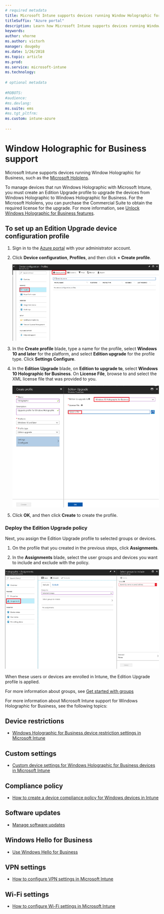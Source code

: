 ```yaml
---
# required metadata
title: Microsoft Intune supports devices running Window Holographic for Business
titleSuffix: "Azure portal"
description: Learn how Microsoft Intune supports devices running Window Holographic for Business
keywords:
author: vhorne
ms.author: victorh
manager: dougeby
ms.date: 1/26/2018
ms.topic: article
ms.prod:
ms.service: microsoft-intune
ms.technology:

# optional metadata

#ROBOTS:
#audience:
#ms.devlang:
ms.suite: ems
#ms.tgt_pltfrm:
ms.custom: intune-azure

---
```


# Window Holographic for Business support


Microsoft Intune supports devices running Window Holographic for Business, such as the [Microsoft Hololens](https://docs.microsoft.com/en-us/hololens/).

To manage devices that run Windows Holographic with Microsoft Intune, you must create an Edition Upgrade profile to upgrade the devices from Windows Holographic to Windows Holographic for Business. For the Microsoft Hololens, you can purchase the Commercial Suite to obtain the required license for the upgrade. For more information, see [Unlock Windows Holographic for Business features](https://docs.microsoft.com/en-us/hololens/hololens-upgrade-enterprise).

## To set up an Edition Upgrade device configuration profile

1. Sign in to the [Azure portal](https://portal.azure.com) with your administrator account.


2.	Click **Device configuration**, **Profiles**, and then click **+ Create profile**.

    ![Create profile](media/Holographic-create-profile.png)

3.	In the **Create profile** blade, type a name for the profile, select **Windows 10 and later** for the platform, and select **Edition upgrade** for the profile type. Click **Settings Configure**.

5. In the **Edition Upgrade** blade, on **Edition to upgrade to**, select **Windows 10 Holographic for Business**. On **License File**, browse to and select the XML license file that was provided to you.

    ![Enter the XML file name](media/Holographic-edition-upgrade.png)
 
5.	Click **OK**, and then click **Create** to create the profile.


### Deploy the Edition Upgrade policy

Next, you assign the Edition Upgrade profile to selected groups or devices.

1. On the profile that you created in the previous steps, click **Assignments**.

2. In the **Assignments** blade, select the user groups and devices you want to include and exclude with the policy.

![Include and exclude groups](media/Holographic-groups.PNG)

When these users or devices are enrolled in Intune, the Edition Upgrade profile is applied. 


For more information about groups, see [Get started with groups](get-started-groups.md)

For more information about Microsoft Intune support for Windows Holographic for Business, see the following topics:

## Device restrictions
- [Windows Holographic for Business device restriction settings in Microsoft Intune](device-restrictions-windows-holographic.md)

## Custom settings
- [Custom device settings for Windows Holographic for Business devices in Microsoft Intune](custom-settings-windows-holographic.md)

## Compliance policy
- [How to create a device compliance policy for Windows devices in Intune](compliance-policy-create-windows.md)

## Software updates
- [Manage software updates](windows-update-for-business-configure.md)

## Windows Hello for Business
- [Use Windows Hello for Business](windows-hello.md)

## VPN settings
- [How to configure VPN settings in Microsoft Intune](vpn-settings-configure.md)

## Wi-Fi settings
- [How to configure Wi-Fi settings in Microsoft Intune](wi-fi-settings-configure.md) 
 


